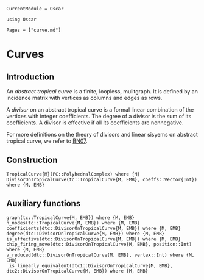 ```@meta
CurrentModule = Oscar
```

```@setup oscar
using Oscar
```

```@contents
Pages = ["curve.md"]
```

# Curves


## Introduction

An *abstract tropical curve* is a finite, loopless, mulitgraph.
It is defined by an incidence matrix with vertices as columns and edges as rows.

A *divisor* on an abstract tropical curve is a formal linear combination of the vertices with integer coefficients. The degree of a divisor is the sum of its coefficients. A divisor is effective if all its coefficients are nonnegative.

For more definitions on the theory of divisors and linear sisyems on abstract tropical curve, we refer to [BN07](@cite).

## Construction

```@docs
TropicalCurve{M}(PC::PolyhedralComplex) where {M}
DivisorOnTropicalCurve(tc::TropicalCurve{M, EMB}, coeffs::Vector{Int}) where {M, EMB}
```

## Auxiliary functions
```@docs
graph(tc::TropicalCurve{M, EMB}) where {M, EMB}
n_nodes(tc::TropicalCurve{M, EMB}) where {M, EMB}
coefficients(dtc::DivisorOnTropicalCurve{M, EMB}) where {M, EMB}
degree(dtc::DivisorOnTropicalCurve{M, EMB}) where {M, EMB}
is_effective(dtc::DivisorOnTropicalCurve{M, EMB}) where {M, EMB}
chip_firing_move(dtc::DivisorOnTropicalCurve{M, EMB}, position::Int) where {M, EMB}
v_reduced(dtc::DivisorOnTropicalCurve{M, EMB}, vertex::Int) where {M, EMB}
 is_linearly_equivalent(dtc1::DivisorOnTropicalCurve{M, EMB}, dtc2::DivisorOnTropicalCurve{M, EMB}) where {M, EMB}
```
